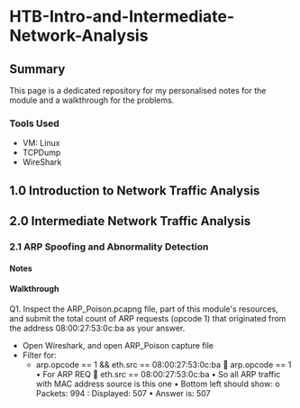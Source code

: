# HTB-Intro-and-Intermediate-Network-Analysis

## Summary
This page is a dedicated repository for my personalised notes for the module and a walkthrough for the problems.

### Tools Used
- VM: Linux
- TCPDump
- WireShark

## 1.0 Introduction to Network Traffic Analysis

## 2.0 Intermediate Network Traffic Analysis
### 2.1 ARP Spoofing and Abnormality Detection
#### Notes
#### Walkthrough
Q1. Inspect the ARP_Poison.pcapng file, part of this module's resources, and submit the total count of ARP requests (opcode 1) that originated from the address 08:00:27:53:0c:ba as your answer.
- Open Wireshark, and open ARP_Poison capture file
- Filter for:
  - arp.opcode == 1 && eth.src == 08:00:27:53:0c:ba
	arp.opcode == 1
•	For ARP REQ
	eth.src == 08:00:27:53:0c:ba
•	So all ARP traffic with MAC address source is this one
•	Bottom left should show:
o	Packets: 994 : Displayed: 507
•	Answer is: 507

